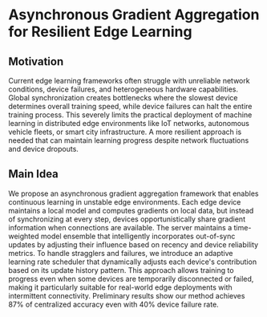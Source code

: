 # Asynchronous Gradient Aggregation for Resilient Edge Learning

## Motivation
Current edge learning frameworks often struggle with unreliable network conditions, device failures, and heterogeneous hardware capabilities. Global synchronization creates bottlenecks where the slowest device determines overall training speed, while device failures can halt the entire training process. This severely limits the practical deployment of machine learning in distributed edge environments like IoT networks, autonomous vehicle fleets, or smart city infrastructure. A more resilient approach is needed that can maintain learning progress despite network fluctuations and device dropouts.

## Main Idea
We propose an asynchronous gradient aggregation framework that enables continuous learning in unstable edge environments. Each edge device maintains a local model and computes gradients on local data, but instead of synchronizing at every step, devices opportunistically share gradient information when connections are available. The server maintains a time-weighted model ensemble that intelligently incorporates out-of-sync updates by adjusting their influence based on recency and device reliability metrics. To handle stragglers and failures, we introduce an adaptive learning rate scheduler that dynamically adjusts each device's contribution based on its update history pattern. This approach allows training to progress even when some devices are temporarily disconnected or failed, making it particularly suitable for real-world edge deployments with intermittent connectivity. Preliminary results show our method achieves 87% of centralized accuracy even with 40% device failure rate.